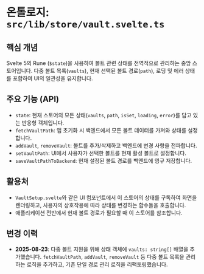 # 온톨로지: `src/lib/store/vault.svelte.ts`

## 핵심 개념

Svelte 5의 Rune (`$state`)을 사용하여 볼트 관련 상태를 전역적으로 관리하는 중앙 스토어입니다. 다중 볼트 목록(`vaults`), 현재 선택된 볼트 경로(`path`), 로딩 및 에러 상태를 포함하여 UI의 일관성을 유지합니다.

## 주요 기능 (API)

-   `state`: 현재 스토어의 모든 상태(`vaults`, `path`, `isSet`, `loading`, `error`)를 담고 있는 반응형 객체입니다.
-   `fetchVaultPath`: 앱 초기화 시 백엔드에서 모든 볼트 데이터를 가져와 상태를 설정합니다.
-   `addVault`, `removeVault`: 볼트를 추가/삭제하고 백엔드에 변경 사항을 전파합니다.
-   `setVaultPath`: UI에서 사용자가 선택한 볼트를 현재 활성 볼트로 설정합니다.
-   `saveVaultPathToBackend`: 현재 설정된 볼트 경로를 백엔드에 영구 저장합니다.

## 활용처

-   `VaultSetup.svelte`와 같은 UI 컴포넌트에서 이 스토어의 상태를 구독하여 화면을 렌더링하고, 사용자의 상호작용에 따라 상태를 변경하는 함수들을 호출합니다.
-   애플리케이션 전반에서 현재 볼트 경로가 필요할 때 이 스토어를 참조합니다.

## 변경 이력

-   **2025-08-23**: 다중 볼트 지원을 위해 상태 객체에 `vaults: string[]` 배열을 추가했습니다. `fetchVaultPath`, `addVault`, `removeVault` 등 다중 볼트 목록을 관리하는 로직을 추가하고, 기존 단일 경로 관리 로직을 리팩토링했습니다.
